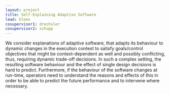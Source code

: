 ```yaml
---
layout: project
title: Self-Explaining Adaptive Software 
lead: kloes
cosupervisor1: drechsler
cosupervisor2: schupp
---
```


We consider explanations of adaptive software, that adapts its behaviour to dynamic changes in the execution context to satisfy goals/control objectives that might be context-dependent as well and possibly conflicting, thus, requiring dynamic trade-off decisions. In such a complex setting, the resulting software behaviour and the effect of single design decisions is hard to predict. Furthermore, if the behaviour of the software changes at run-time, operators need to understand the reasons and effects of this in order to be able to predict the future performance and to intervene where necessary.  


